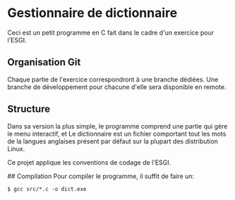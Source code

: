 # Gestionnaire de dictionnaire
Ceci est un petit programme en C fait dans le cadre d'un exercice pour l'ESGI.

## Organisation Git
Chaque partie de l'exercice correspondront à une branche dédiées.
Une branche de développement pour chacune d'elle sera disponible en remote.

## Structure
Dans sa version la plus simple, le programme comprend une partie qui gère le menu interactif, et 
Le dictionnaire est un fichier comportant tout les mots de la langues anglaises présent par défaut sur la
plupart des distribution Linux.

Ce projet applique les conventions de codage de l'ESGI.

## Compilation
Pour compiler le programme, il suffit de faire un:
```
$ gcc src/*.c -o dict.exe
```
